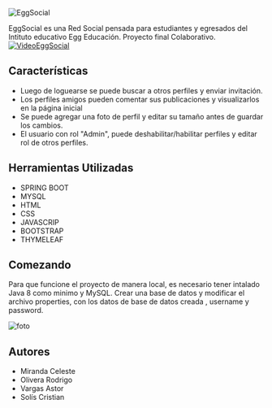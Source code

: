 ![EggSocial](http://drive.google.com/uc?export=view&id=1P1VILOesviZVyuwOnHs-wmynmhn7YLe7)





EggSocial es una Red Social pensada para estudiantes y egresados del Intituto educativo Egg Educación. Proyecto final Colaborativo.
[![VideoEggSocial](https://gifs.com/gif/eggsocial-DqqN1B)](https://youtu.be/w8VTFgEXxps)


## Características

- Luego de loguearse se puede buscar a otros perfiles y enviar invitación. 
- Los perfiles amigos pueden comentar sus publicaciones y visualizarlos en la   página inicial
- Se puede agregar una foto de perfil y editar su tamaño antes de guardar los cambios.
- El usuario con rol "Admin", puede deshabilitar/habilitar perfiles y editar rol de otros perfiles.

## Herramientas Utilizadas
  
-  SPRING BOOT
-  MYSQL
-  HTML
- CSS
- JAVASCRIP
- BOOTSTRAP
- THYMELEAF


## Comezando
 Para que funcione el proyecto de manera local, es necesario tener intalado Java 8 como minimo y MySQL. Crear una base de datos y modificar el archivo properties, con los datos de  base de datos creada , username y password. 
 
 ![foto](http://drive.google.com/uc?export=view&id=1UCfVxxnhKVT9lYnw64n-m8HiAz9Be5ZB)

## Autores
- Miranda Celeste 
- Olivera Rodrigo
- Vargas Astor
- Solís Cristian


